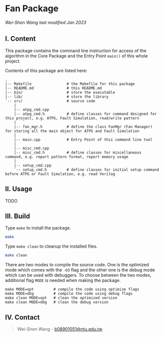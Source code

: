 # Fan Package                                           
###### *Wei-Shen Wang last modified Jan 2023*

## I. Content

This package contains the command line instruction for access of the algorithm in the Core Package and the Entry Point ```main()``` of this whole project.

Contents of this package are listed here:

    .
    |-- Makefile                # the Makefile for this package
    |-- README.md               # this README.md
    |-- bin/                    # store the executable
    |-- lib/                    # store the library
    `-- src/                    # source code
        |
        |-- atpg_cmd.cpp        
        |-- atpg_cmd.h          # define classes for command designed for this project, e.g. ATPG, Fault Simulation, read/write pattern
        |
        |-- fan_mgr.h           # define the class FanMgr (Fan Manager) for storing all the main object for ATPG and Fault Simulation
        |
        |-- main.cpp            # Entry Point of this command line tool
        |
        |-- misc_cmd.cpp
        |-- misc_cmd.h          # define classes for miscellaneous command, e.g. report pattern format, report memory usage
        |
        |-- setup_cmd.cpp
        `-- setup_cmd.h         # define classes for initial setup command before ATPG or Fault Simulation, e.g. read Verilog    

## II. Usage
TODO

## III. Build

Type `make` to install the package.

```sh
make
```

Type `make clean` to cleanup the installed files.

```sh
make clean
```


There are two modes to compile the source code. One is the optimized
mode which comes with the `-O3` flag and the other one is the debug
mode which can be used with debuggers. To choose between the two
modes, additional flag `MODE` is needed when making the package.

```make
make MODE=opt         # compile the code using optimize flags
make MODE=dbg         # compile the code using debug flags
make clean MODE=opt   # clean the optimized version
make clean MODE=dbg   # clean the debug version
```

## IV. Contact

> Wei-Shen Wang - b08901051@ntu.edu.tw
